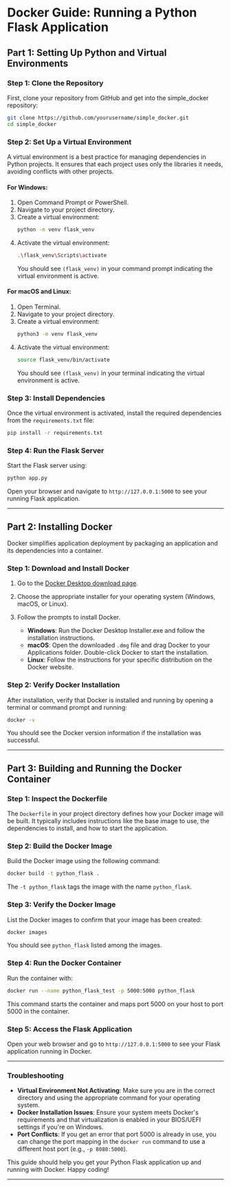 # Docker Guide: Running a Python Flask Application

## Part 1: Setting Up Python and Virtual Environments

### Step 1: Clone the Repository
First, clone your repository from GitHub and get into the simple_docker repository:
```bash
git clone https://github.com/yourusername/simple_docker.git
cd simple_docker
```

### Step 2: Set Up a Virtual Environment
A virtual environment is a best practice for managing dependencies in Python projects. It ensures that each project uses only the libraries it needs, avoiding conflicts with other projects.

#### For Windows:
1. Open Command Prompt or PowerShell.
2. Navigate to your project directory.
3. Create a virtual environment:
   ```bash
   python -m venv flask_venv
   ```
4. Activate the virtual environment:
   ```bash
   .\flask_venv\Scripts\activate
   ```
   You should see `(flask_venv)` in your command prompt indicating the virtual environment is active.

#### For macOS and Linux:
1. Open Terminal.
2. Navigate to your project directory.
3. Create a virtual environment:
   ```bash
   python3 -m venv flask_venv
   ```
4. Activate the virtual environment:
   ```bash
   source flask_venv/bin/activate
   ```
   You should see `(flask_venv)` in your terminal indicating the virtual environment is active.

### Step 3: Install Dependencies
Once the virtual environment is activated, install the required dependencies from the `requirements.txt` file:
```bash
pip install -r requirements.txt
```

### Step 4: Run the Flask Server
Start the Flask server using:
```bash
python app.py
```
Open your browser and navigate to `http://127.0.0.1:5000` to see your running Flask application.

---

## Part 2: Installing Docker

Docker simplifies application deployment by packaging an application and its dependencies into a container.

### Step 1: Download and Install Docker
1. Go to the [Docker Desktop download page](https://docs.docker.com/desktop/).
2. Choose the appropriate installer for your operating system (Windows, macOS, or Linux).
3. Follow the prompts to install Docker.

   - **Windows**: Run the Docker Desktop Installer.exe and follow the installation instructions.
   - **macOS**: Open the downloaded `.dmg` file and drag Docker to your Applications folder. Double-click Docker to start the installation.
   - **Linux**: Follow the instructions for your specific distribution on the Docker website.

### Step 2: Verify Docker Installation
After installation, verify that Docker is installed and running by opening a terminal or command prompt and running:
```bash
docker -v
```
You should see the Docker version information if the installation was successful.

---

## Part 3: Building and Running the Docker Container

### Step 1: Inspect the Dockerfile
The `Dockerfile` in your project directory defines how your Docker image will be built. It typically includes instructions like the base image to use, the dependencies to install, and how to start the application.

### Step 2: Build the Docker Image
Build the Docker image using the following command:
```bash
docker build -t python_flask .
```
The `-t python_flask` tags the image with the name `python_flask`.

### Step 3: Verify the Docker Image
List the Docker images to confirm that your image has been created:
```bash
docker images
```
You should see `python_flask` listed among the images.

### Step 4: Run the Docker Container
Run the container with:
```bash
docker run --name python_flask_test -p 5000:5000 python_flask
```
This command starts the container and maps port 5000 on your host to port 5000 in the container.

### Step 5: Access the Flask Application
Open your web browser and go to `http://127.0.0.1:5000` to see your Flask application running in Docker.

---

### Troubleshooting
- **Virtual Environment Not Activating**: Make sure you are in the correct directory and using the appropriate command for your operating system.
- **Docker Installation Issues**: Ensure your system meets Docker's requirements and that virtualization is enabled in your BIOS/UEFI settings if you're on Windows.
- **Port Conflicts**: If you get an error that port 5000 is already in use, you can change the port mapping in the `docker run` command to use a different host port (e.g., `-p 8080:5000`).

This guide should help you get your Python Flask application up and running with Docker. Happy coding!

---